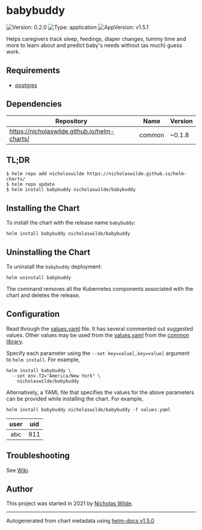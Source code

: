 # babybuddy

![Version: 0.2.0](https://img.shields.io/badge/Version-0.2.0-informational?style=flat-square) ![Type: application](https://img.shields.io/badge/Type-application-informational?style=flat-square) ![AppVersion: v1.5.1](https://img.shields.io/badge/AppVersion-v1.5.1-informational?style=flat-square)

Helps caregivers track sleep, feedings, diaper changes, tummy time and more to learn about and predict baby's needs without (as much) guess work.

## Requirements
* [postgres](https://github.com/nicholaswilde/helm-charts/wiki/Databases)

## Dependencies

| Repository | Name | Version |
|------------|------|---------|
| https://nicholaswilde.github.io/helm-charts/ | common | ~0.1.8 |

## TL;DR
```console
$ helm repo add nicholaswilde https://nicholaswilde.github.io/helm-charts/
$ helm repo update
$ helm install babybuddy nicholaswilde/babybuddy
```

## Installing the Chart
To install the chart with the release name `babybuddy`:
```console
helm install babybuddy nicholaswilde/babybuddy
```

## Uninstalling the Chart
To uninstall the `babybuddy` deployment:
```console
helm uninstall babybuddy
```
The command removes all the Kubernetes components associated with the chart and deletes the release.

## Configuration

Read through the [values.yaml](./values.yaml) file. It has several commented out suggested values.
Other values may be used from the [values.yaml](../common/values.yaml) from the [common library](../common).

Specify each parameter using the `--set key=value[,key=value]` argument to `helm install`. For example,
```console
helm install babybuddy \
  --set env.TZ="America/New York" \
    nicholaswilde/babybuddy
```

Alternatively, a YAML file that specifies the values for the above parameters can be provided while installing the chart.
For example,
```console
helm install babybuddy nicholaswilde/babybuddy -f values.yaml
```

|   user   | uid |
|:--------:|:---:|
| abc |  911 |

## Troubleshooting
See [Wiki](https://github.com/nicholaswilde/helm-charts/wiki/Troubleshooting).

## Author
This project was started in 2021 by [Nicholas Wilde](https://github.com/nicholaswilde).

----------------------------------------------
Autogenerated from chart metadata using [helm-docs v1.5.0](https://github.com/norwoodj/helm-docs/releases/v1.5.0)
